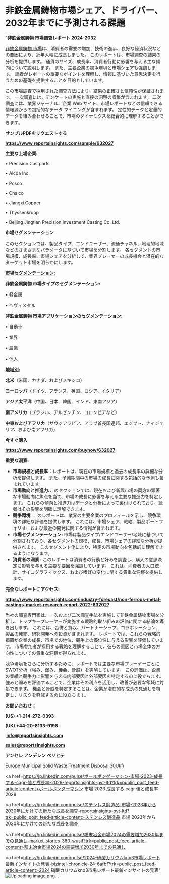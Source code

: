 # 非鉄金属鋳物市場シェア、ドライバー、2032年までに予測される課題

"<strong>非鉄金属鋳物 市場調査レポート 2024-2032</strong>

<a href=https://www.reportsinsights.com/sample/632027>非鉄金属鋳物 市場</a>は、消費者の需要の増加、技術の進歩、良好な経済状況などの要因により、近年大幅に成長しました。 このレポートは、市場調査の結果の分析を提供します。 通貨のサイズ、成長率、消費者行動に影響を与える主な傾向について説明します。 また、主要企業の競争環境と市場シェアも強調します。 読者がレポートの重要なポイントを理解し、情報に基づいた意思決定を行うための基礎を提供することを目的としています。

この市場調査で採用された調査方法により、結果の正確さと信頼性が保証されます。 一次調査には、アンケートの実施と直接の洞察の収集が含まれます。 二次調査には、業界ジャーナル、企業 Web サイト、市場レポートなどの信頼できる情報源からの包括的なデータ マイニングが含まれます。 定性的データと定量的データを組み合わせることで、市場のダイナミクスを総合的に理解することができます。

<strong><b>サンプルPDFをリクエストする</b></strong>

<a href=https://www.reportsinsights.com/sample/632027><strong><u>https://www.reportsinsights.com/sample/632027</u></strong></a>

<strong>主要な上場企業:</strong>

• Precision Castparts

• Alcoa Inc.

• Posco

• Chalco

• Jiangxi Copper

• Thyssenkrupp

• Beijing Jingtian Precision Investment Casting Co. Ltd.

<strong>市場セグメンテーション</strong>

このセクションでは、製品タイプ、エンドユーザー、流通チャネル、地理的地域などのさまざまなパラメータに基づいて市場を分割します。 各セグメントの市場規模、成長率、市場シェアを分析して、業界プレーヤーの成長機会と潜在的なターゲット市場を明らかにします。

<strong><u>市場セグメンテーション</u></strong><strong><u>:</u></strong>

<strong>非鉄金属鋳物 市場タイプのセグメンテーション:</strong>

• 軽金属

• ヘヴィメタル

<strong>非鉄金属鋳物 市場アプリケーションのセグメンテーション:</strong>

• 自動車

• 業界

• 農業

• 他人

<strong><u>地域別</u></strong><strong><u>:</u></strong>

<strong>北米</strong>（米国、カナダ、およびメキシコ）

<strong>ヨーロッパ</strong>（ドイツ、フランス、英国、ロシア、イタリア）

<strong>アジア太平洋</strong>（中国、日本、韓国、インド、東南アジア）

<strong>南アメリカ</strong>（ブラジル、アルゼンチン、コロンビアなど）

<strong>中東およびアフリカ</strong>（サウジアラビア、アラブ首長国連邦、エジプト、ナイジェリア、および南アフリカ）

<strong>今すぐ購入</strong>

<a href=https://www.reportsinsights.com/buynow/632027><strong><u>https://www.reportsinsights.com/buynow/632027</u></strong></a>

<strong>重要な洞察:</strong>
<ul>
  <li><strong>市場規模と成長率：</strong>レポートは、現在の市場規模と過去の成長率の詳細な分析を提供します。 また、予測期間中の市場の成長に関する包括的な予測も含まれています。</li>
  <li><strong>市場動向と推進力:</strong>このセクションでは、現在および新興市場の両方の顕著な市場動向に焦点を当て、市場の成長に影響を与える主要な推進力を特定します。 これらの傾向と推進力はデータと分析によって裏付けられており、読者はその影響を明確に理解できます。</li>
  <li><strong>競争環境</strong>: このレポートは、業界の主要企業のプロフィールを示し、競争環境の詳細な評価を提供します。 これには、市場シェア、戦略、製品ポートフォリオ、および最近の開発に関する情報が含まれます。</li>
  <li><strong>市場セグメンテーション: </strong>市場は製品タイプ/エンドユーザー/地域に基づいて分割されており、各セグメントの規模、成長、市場シェアの詳細な分析が提供されます。 このセグメント化により、特定の市場動向を包括的に理解できるようになります。</li>
  <li><strong>消費者の洞察 : </strong>このレポートは消費者の行動と好みを調査し、購入の意思決定に影響を与える主要な要因を強調しています。 これは、消費者の人口統計、サイコグラフィックス、および嗜好の変化に関する貴重な洞察を提供します。</li>
</ul>
<strong>完全なレポートにアクセス:</strong>

<a href=https://www.reportsinsights.com/industry-forecast/non-ferrous-metal-castings-market-research-report-2022-632027><strong><u><b>https://www.reportsinsights.com/industry-forecast/non-ferrous-metal-castings-market-research-report-2022-632027</b></u></strong></a>

当社の調査専門家は、一次および二次調査手法を実施して非鉄金属鋳物市場を分析し、トップキープレーヤーが実施する戦略的取り組みの評価に関する結論を導き出します。 これには、合併と買収、パートナーシップ、コラボレーション、製品の発売、研究開発への投資が含まれます。 レポートでは、これらの戦略的措置が企業の成長、市場での地位、競争上の優位性に与える影響を評価しています。 市場参加者が採用する戦略を理解することで、彼らの意図と市場全体の方向性についての貴重な洞察が得られます。

競争環境をさらに分析するために、レポートでは主要な市場プレーヤーごとにSWOT分析（強み、弱み、機会、脅威）を実施しています。 この評価は、企業の業績と競争力に影響を与える内部要因と外部要因を特定するのに役立ちます。 強みと弱みを評価することで、企業はその利点を活用し、改善が必要な領域に対処できます。 機会と脅威を特定することは、企業が潜在的な成長の見通しを特定し、リスクを軽減するのに役立ちます。

<strong>お問い合わせ：</strong>

<strong>(US) +1-214-272-0393</strong>

<strong>(UK) +44-20-8133-9198</strong>

<strong> </strong><a href=info@reportsinsights.com><strong><u>info@reportsinsights.com</u></strong></a>

<a href=sales@reportsinsights.com><strong><u>sales@reportsinsights.com</u></strong></a>

<strong>アンセレ アンデレン ベリヒテ</strong>

<a href=https://www.linkedin.com/pulse/europe-municipal-solid-waste-treatment-disposal-30ukf/>Europe Municipal Solid Waste Treatment Disposal 30Ukf/</a>

<a href=https://jp.linkedin.com/pulse/ボールボンダーマシン-市場-2023-成長する-cagr-値と成長率-2028-reportsinsights-pvt-ltd?trk=public_post_feed-article-content>ボールボンダーマシン 市場 2023 成長する cagr 値と成長率 2028</a>

<a href=https://jp.linkedin.com/pulse/ステンレス鍛造品-市場-2023年から2030年にかけての新たな成長を調査-reportsinsights-pvt-ltd?trk=public_post_feed-article-content>ステンレス鍛造品 市場 2023年から2030年にかけての新たな成長を調査</a>

<a href=https://jp.linkedin.com/pulse/粉末冶金市場2024の需要増加2030年までの見通し-market-stories-360-wusif?trk=public_post_feed-article-content>粉末冶金市場2024の需要増加2030年までの見通し</a>

<a href=https://jp.linkedin.com/pulse/2024-硝酸カリウムkno3市場レポート最新インサイトの発表-bizintel-chronicle-24-6afbf?trk=public_post_feed-article-content>2024 硝酸カリウムkno3市場レポート最新インサイトの発表</a>"
![Uploading image.png…]()
